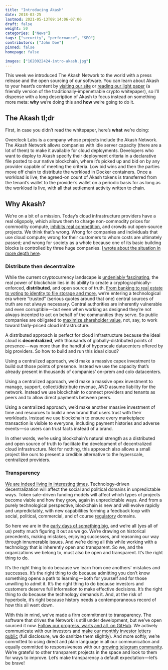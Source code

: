 ```yaml
---
title: "Introducing Akash"
date: 2018-03-25
lastmod: 2021-05-13T09:14:06-07:00
draft: false
weight: 50
categories: ["News"]
tags: ["security", "performance", "SEO"]
contributors: ["John Doe"]
pinned: false
homepage: false

images: ["1620922424-intro-akash.jpg"]
---
```

This week we introduced The Akash Network to the world with a press release and the open sourcing of our software. You can learn about Akash to your heart’s content by [visiting our site](https://akash.network/) or [reading our light paper](https://akash.network/paper.pdf) (a friendly version of the traditionally-impenetrable crypto whitepaper), so I’ll dispense with a long description of Akash to focus instead on something more meta: **why** we’re doing this and **how** we’re going to do it.

The Akash tl;dr
---------------

First, in case you didn’t read the whitepaper, here’s **what** we’re doing:

Overclock Labs is a company whose projects include the Akash Network. The Akash Network allows companies with idle server capacity (there are a lot of them) to make it available for cloud deployments. Developers who want to deploy to Akash specify their deployment criteria in a declarative file posted to our native blockchain, where it’s picked up and bid on by any provider capable of meeting the criteria. Low bid wins and then the parties move off chain to distribute the workload in Docker containers. Once a workload is live, the agreed-on count of Akash tokens is transferred from the tenant’s wallet to the provider’s wallet on a periodic basis for as long as the workload is live, with all that settlement activity written to chain.

Why Akash?
----------

We’re on a bit of a mission. Today’s cloud infrastructure providers have a real oligopoly, which allows them to charge non-commodity prices for commodity compute, [inhibits real competition](http://www.platformonomics.com/2017/04/follow-the-capex-cloud-table-stakes/), and crowds out open-source projects. We think that’s wrong. Wrong for companies and individuals that use cloud compute; wrong for their customers to whom costs are ultimately passed; and wrong for society as a whole because one of its basic building blocks is controlled by three huge companies. [I wrote about the situation in more depth here](https://blog.akash.network/2018/03/19/decentralized-infrastructure-is-a-moral-issue/).

### Distribute then decentralize

While the current cryptocurrency landscape is [undeniably fascinating](https://youtu.be/e5nyQmaq4k4?t=42s), the real power of blockchain lies in its ability to create a cryptographically-enforced, **distributed**, and open source of truth. [From banking to real estate to voting to identity to file storage and more](https://hackernoon.com/popular-use-cases-of-blockchain-technology-you-need-to-know-df4e1905d373), we’re entering a technological era where “trusted” (serious quotes around that one) central sources of truth are not always necessary. Central authorities are inherently vulnerable and even corruptible — but even when working as designed they’re not always incented to act on behalf of the communities they serve. So public companies are obligated to [maximize shareholder value](https://www.marketwatch.com/story/amazon-is-worth-so-much-because-aws-is-techs-true-unicorn-2017-04-27), not, say, to work toward fairly-priced cloud infrastructure.

A distributed approach is perfect for cloud infrastructure because the ideal cloud is **decentralized**, with thousands of globally-distributed points of presence — way more than the handful of hyperscale datacenters offered by big providers. So how to build and run this ideal cloud?

Using a centralized approach, we’d make a massive capex investment to build out those points of presence. Instead we use the capacity that’s already present in thousands of companies’ on-prem and colo datacenters.

Using a centralized approach, we’d make a massive opex investment to manage, support, collect/distribute revenue, AND assume liability for the network. Instead we use blockchain to connect providers and tenants as peers and to allow direct payments between peers.

Using a centralized approach, we’d make another massive investment of time and resources to build a new brand that users trust with their workloads. Instead we use blockchain to ensure every marketplace transaction is visible to everyone, including payment histories and adverse events — so users can trust facts instead of a brand.

In other words, we’re using blockchain’s natural strength as a distributed and open source of truth to facilitate the development of decentralized cloud infrastructure. Not for nothing, this approach also allows a small project like ours to present a credible alternative to the hyperscale, centralized providers.

### Transparency

[We are indeed living in interesting times](https://en.wikipedia.org/wiki/May_you_live_in_interesting_times). Technology-driven decentralization will affect the social and political domains in unpredictable ways. Token sale-driven funding models will affect which types of projects become viable and how they grow, again in unpredictable ways. And from a purely technological perspective, blockchain is new and will evolve rapidly and unpredictably, with new capabilities forming a feedback loop with social, political, commercial, and of course [regulatory](https://www.wsj.com/articles/sec-launches-cryptocurrency-probe-1519856266) domains.

So here we are in the [early days of something big](https://www.pcmag.com/article/351486/blockchain-the-invisible-technology-thats-changing-the-wor), and we’re all (yes all of us) pretty much figuring it out as we go. We’re drawing on historical precedents, making mistakes, enjoying successes, and reasoning our way through innumerable issues. And we’re doing all this while working with a technology that is inherently open and transparent. So we, and the organizations we belong to, must also be open and transparent. It’s the right thing to do.

It’s the right thing to do because we learn from one anothers’ mistakes and successes. It’s the right thing to do because admitting you don’t know something opens a path to learning — both for yourself and for those unwilling to admit it. It’s the right thing to do because investors and customers deserve full information to make effective decisions. It’s the right thing to do because the technology demands it. And, at the risk of hyperbole, it’s right because history needs a contemporaneous record of how this all went down.

With this in mind, we’ve made a firm commitment to transparency. The software that drives the Network is still under development, but we’ve open sourced it now. [Follow our progress, warts and all, on GitHub](https://github.com/ovrclk/akash/). We actively communicate with our investors and [make our monthly investor letters public](https://github.com/ovrclk/updates/) (full disclosure, we do sanitize them slightly). And more softly, we’re committed to using direct and plain language in all our communication and equally committed to responsiveness with our [growing telegram community](https://t.me/AkashNW). We’re grateful to other transparent projects in the space and look to them for ways to improve. Let’s make transparency a default expectation — let’s be brave!